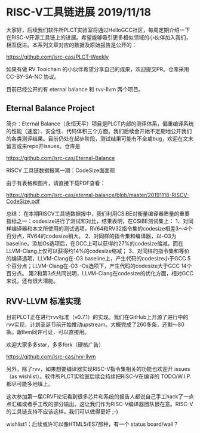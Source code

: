 # RISC-V工具链进展 2019/11/18

大家好，后续我们软件所PLCT实验室将通过HelloGCC社区，每周定期介绍一下在RISC-V开源工具链上的进展。希望能够吸引更多相似领域的小伙伴加入我们，相互促进。本系列文章对应的数据及原始报告是公开的：

https://github.com/isrc-cas/PLCT-Weekly

如果有做 RV Toolchain 的小伙伴希望分享自己的成果，欢迎提交PR。仓库采用 CC-BY-SA-NC 协议。

目前已经公开的有 eternal balance 和 rvv-llvm 两个项目。

## Eternal Balance Project

简介：Eternal Balance（永恒天平）项目是PLCT内部的测评体系，偏重编译系统的性能（速度）、安全性、代码体积三个方面。我们后续会开始不定期地公开我们的各类测评结果。目前仍处在起步阶段，测试结果可能有不全或bug，欢迎在文末留言或来repo开issues。仓库是

https://github.com/isrc-cas/Eternal-Balance

RISCV 工具链数据报第一期：CodeSize面面观

由于有表格和图片，请直接下载PDF查看：

https://github.com/isrc-cas/eternal-balance/blob/master/20191118-RISCV-CodeSize.pdf

总结：
在本期RISCV工具链数据报中，我们利用CSiBE对衡量编译器质量的重要指标之一：codesize进行了测试和对比，结果表明，在CSiBE测试集上：
1、对同样编译器和本文所使用的测试选项，RV64和RV32指令集的codesize相差3～4个百分点，RV64的codesize稍大。
2、对同样的指令集和编译器，以-O3为baseline，添加Os选项后，在GCC上可以获得约27%的codesize缩减，而在LLVM-Clang上仅可以获得约14%的codesize缩减；
3、对同样的指令集和等价的编译选项，LLVM-Clang在-O3 baseline上，产生代码的codesize小于GCC 5个百分点；LLVM-Clang在-O3 -Os选项下，产生代码的codesize大于GCC 14个百分点。
第2和第3点共同说明，LLVM-Clang在codesize的优化方面，相对GCC来说，还有很大潜能。



## RVV-LLVM 标准实现

目前PLCT正在进行rvv标准（v0.7.1）的实现。我们在GitHub上开源了进行中的rvv实现，计划圣诞节前开始推动upstream。大概完成了260多条，还剩～80条。跟llvm同许可证，可以直接用。

欢迎大家多多star，多多fork（硬核广告）

https://github.com/isrc-cas/rvv-llvm

另外，除了rvv，如果想要编译器实现RISC-V指令集相关的功能也欢迎开 issues （as wishlist）。软件所PLCT实验室后续会持续把RISC-V在编译的 TODO/W.I.P. 都尽可能多地填上。

这次参加第一届CRVF论坛看到很多芯片和系统的报告人都说自己手工hack了一点点汇编或者手工改的部分输出。这让我们作为RISC-V编译器团队很在意。RISC-V的工具链支持不应该这样。我们可以做得更好 ;-)

wishlist1：后续或许可以像HTML5/ES7那种，有一个 status board/wall？

